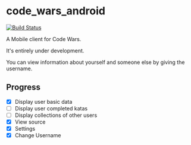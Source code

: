 # code_wars_android

[![Build Status](https://travis-ci.org/ice1000/code_wars_android.svg?branch=master)](https://travis-ci.org/ice1000/code_wars_android)


A Mobile client for Code Wars.

It's entirely under development.

You can view information about yourself and someone else by giving the username.

## Progress

- [X] Display user basic data
- [ ] Display user completed katas
- [ ] Display collections of other users
- [X] View source
- [X] Settings
- [X] Change Username
